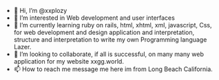 - 👋 Hi, I’m @xxplozy
- 👀 I’m interested in Web development and user interfaces
- 🌱 I’m currently learning ruby on rails, html, xhtml, xml, javascript, Css, for web development and design application and interpretation, 
structure and interpretation to write my own Programming language Lazer.
- 💞️ I’m looking to collaborate, if all is successful, on many many web application for my website xxgg.world.
- 📫 How to reach me message me here im from Long Beach California.

<!---
xxplozy/xxplozy is a ✨ special ✨ repository because its `README.md` (this file) appears on your GitHub profile.
You can click the Preview link to take a look at your changes.
--->
